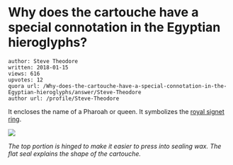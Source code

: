 # Why does the cartouche have a special connotation in the Egyptian hieroglyphs?

	author: Steve Theodore
	written: 2018-01-15
	views: 616
	upvotes: 12
	quora url: /Why-does-the-cartouche-have-a-special-connotation-in-the-Egyptian-hieroglyphs/answer/Steve-Theodore
	author url: /profile/Steve-Theodore


It encloses the name of a Pharoah or queen. It symbolizes the [royal signet ring](https://www.jweel.com/en/blog/p/2015/history-and-symbolism-of-the-signet-ring/).

![](https://qph.fs.quoracdn.net/main-qimg-fa73a5e1231ca33cc1033e0bdaf34af4-c)

_The top portion is hinged to make it easier to press into sealing wax. The flat seal explains the shape of the cartouche._ 

